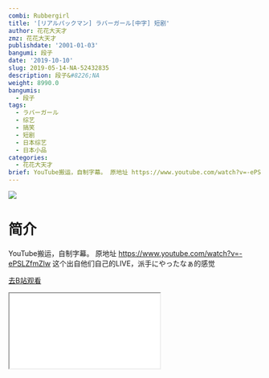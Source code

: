 ```yaml
---
combi: Rubbergirl
title: '[リアルパックマン] ラバーガール[中字] 短剧'
author: 花花大天才
zmz: 花花大天才
publishdate: '2001-01-03'
bangumi: 段子
date: '2019-10-10'
slug: 2019-05-14-NA-52432835
description: 段子&#8226;NA
weight: 8990.0
bangumis:
  - 段子
tags:
  - ラバーガール
  - 综艺
  - 搞笑
  - 短剧
  - 日本综艺
  - 日本小品
categories:
  - 花花大天才
brief: YouTube搬运，自制字幕。 原地址 https://www.youtube.com/watch?v=-ePSLZfmZlw 这个出自他们自己的LIVE，派手にやったなぁ的感觉
---
```

![](https://raw.githubusercontent.com/tcgriffith/owaraisite/master/static/tmpimg/ea5da4a9b6250f9f150145ac356cc7b69192e4e4.jpg.480.jpg)
# 简介  
YouTube搬运，自制字幕。
原地址 https://www.youtube.com/watch?v=-ePSLZfmZlw
这个出自他们自己的LIVE，派手にやったなぁ的感觉  

[去B站观看](https://www.bilibili.com/video/av52432835/)
<div class ="resp-container"><iframe class="testiframe" src="//player.bilibili.com/player.html?aid=52432835"", scrolling="no", allowfullscreen="true" > </iframe></div> 
